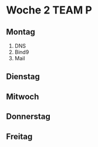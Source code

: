 # Woche 2 TEAM P

## Montag 
1. DNS
2. Bind9
3. Mail

## Dienstag 

## Mitwoch 

## Donnerstag

## Freitag

